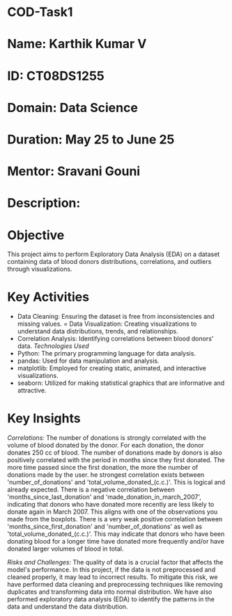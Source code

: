 # COD-Task1

# Name: Karthik Kumar V
# ID: CT08DS1255
# Domain: Data Science
# Duration: May 25 to June 25
# Mentor: Sravani Gouni
# Description: 

# Objective
This project aims to perform Exploratory Data Analysis (EDA) on a dataset containing data of blood donors distributions, correlations, and outliers through visualizations.

# Key Activities
- Data Cleaning: Ensuring the dataset is free from inconsistencies and missing values.
= Data Visualization: Creating visualizations to understand data distributions, trends, and relationships.
- Correlation Analysis: Identifying correlations between blood donors' data.
*Technologies Used*
- Python: The primary programming language for data analysis.
- pandas: Used for data manipulation and analysis.
- matplotlib: Employed for creating static, animated, and interactive visualizations.
- seaborn: Utilized for making statistical graphics that are informative and attractive.

# Key Insights

*Correlations:*
The number of donations is strongly correlated with the volume of blood donated by the donor. For each donation, the donor donates 250 cc of blood.
The number of donations made by donors is also positively correlated with the period in months since they first donated. The more time passed since the first donation, the more the number of donations made by the user.
he strongest correlation exists between 'number_of_donations' and 'total_volume_donated_(c.c.)'. This is logical and already expected.
There is a negative correlation between 'months_since_last_donation' and 'made_donation_in_march_2007', indicating that donors who have donated more recently are less likely to donate again in March 2007. This aligns with one of the observations you made from the boxplots.
There is a very weak positive correlation between 'months_since_first_donation' and 'number_of_donations' as well as 'total_volume_donated_(c.c.)'. This may indicate that donors who have been donating blood for a longer time have donated more frequently and/or have donated larger volumes of blood in total.

*Risks and Challenges:*
The quality of data is a crucial factor that affects the model's performance.
In this project, if the data is not preprocessed and cleaned properly, it may lead to incorrect results.
To mitigate this risk, we have performed data cleaning and preprocessing techniques like removing duplicates and transforming data into normal distribution. We have also performed exploratory data analysis (EDA) to identify the patterns in the data and understand the data distribution.

